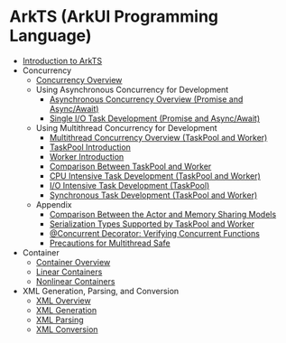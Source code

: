 # ArkTS (ArkUI Programming Language)
- [Introduction to ArkTS](../arkts-utils/arkts-commonlibrary-overview.md)
- Concurrency
  - [Concurrency Overview](../arkts-utils/concurrency-overview.md)
  - Using Asynchronous Concurrency for Development
    - [Asynchronous Concurrency Overview (Promise and Async/Await)](../arkts-utils/async-concurrency-overview.md)
    - [Single I/O Task Development (Promise and Async/Await)](../arkts-utils/single-io-development.md)
  - Using Multithread Concurrency for Development
    - [Multithread Concurrency Overview (TaskPool and Worker)](../arkts-utils/multi-thread-concurrency-overview.md)
    - [TaskPool Introduction](../arkts-utils/taskpool-introduction.md)
    - [Worker Introduction](../arkts-utils/worker-introduction.md)
    - [Comparison Between TaskPool and Worker](../arkts-utils/taskpool-vs-worker.md)
    - [CPU Intensive Task Development (TaskPool and Worker)](../arkts-utils/cpu-intensive-task-development.md)
    - [I/O Intensive Task Development (TaskPool)](../arkts-utils/io-intensive-task-development.md)
    - [Synchronous Task Development (TaskPool and Worker)](../arkts-utils/sync-task-development.md)
  - Appendix
    - [Comparison Between the Actor and Memory Sharing Models](../arkts-utils/actor-model-development-samples.md)
    - [Serialization Types Supported by TaskPool and Worker](../arkts-utils/serialization-support-types.md)
    - [\@Concurrent Decorator: Verifying Concurrent Functions](../arkts-utils/arkts-concurrent.md)
    - [Precautions for Multithread Safe](../arkts-utils/multi-thread-safety.md)
- Container
  - [Container Overview](../arkts-utils/container-overview.md)
  - [Linear Containers](../arkts-utils/linear-container.md)
  - [Nonlinear Containers](../arkts-utils/nonlinear-container.md)
- XML Generation, Parsing, and Conversion
  - [XML Overview](../arkts-utils/xml-overview.md)
  - [XML Generation](../arkts-utils/xml-generation.md)
  - [XML Parsing](../arkts-utils/xml-parsing.md)
  - [XML Conversion](../arkts-utils/xml-conversion.md)

